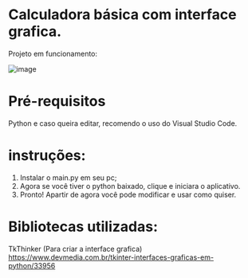 # Calculadora básica com interface grafica.



Projeto em funcionamento:


![image](https://user-images.githubusercontent.com/120535992/207493409-0fde5f59-d907-4c7c-bc1e-aabb65cb8024.png)

# Pré-requisitos

Python e caso queira editar, recomendo o uso do Visual Studio Code.

# instruções:
1. Instalar o main.py em seu pc;
2. Agora se você tiver o python baixado, clique e iniciara o aplicativo.
3. Pronto! Apartir de agora você pode modificar e usar como quiser.

# Bibliotecas utilizadas:
TkThinker (Para criar a interface grafica) https://www.devmedia.com.br/tkinter-interfaces-graficas-em-python/33956
